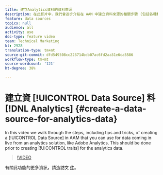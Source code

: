 ```yaml
---
title: 建立Analytics資料的資料來源
description: 在此影片中，我們會逐步介紹在 AAM 中建立資料來源的相關步驟 (包括各種秘訣和訣竅)，供您在處理從 Adobe Analytics 等分析解決方案即時傳入的資料時使用。請先觀看此影片，再為分析資料建立特徵。
feature: data sources
topics: null
audience: all
activity: use
doc-type: feature video
team: Technical Marketing
kt: 2928
translation-type: tm+mt
source-git-commit: dfd549508cc223714bdb07ac6fd2aa31e6ca5586
workflow-type: tm+mt
source-wordcount: '121'
ht-degree: 38%

---
```



# 建立資 [!UICONTROL Data Source] 料 [!DNL Analytics] {#create-a-data-source-for-analytics-data}

In this video we walk through the steps, including tips and tricks, of creating a [!UICONTROL Data Source] in AAM that you can use for data coming in live from an analytics solution, like Adobe Analytics. This should be done prior to creating [!UICONTROL traits] for the analytics data.

>[!VIDEO](https://video.tv.adobe.com/v/27329/?quality=12)

有關此功能的更多資訊，請造訪文 [件](https://marketing.adobe.com/resources/help/en_US/aam/c_datasources.html)。
